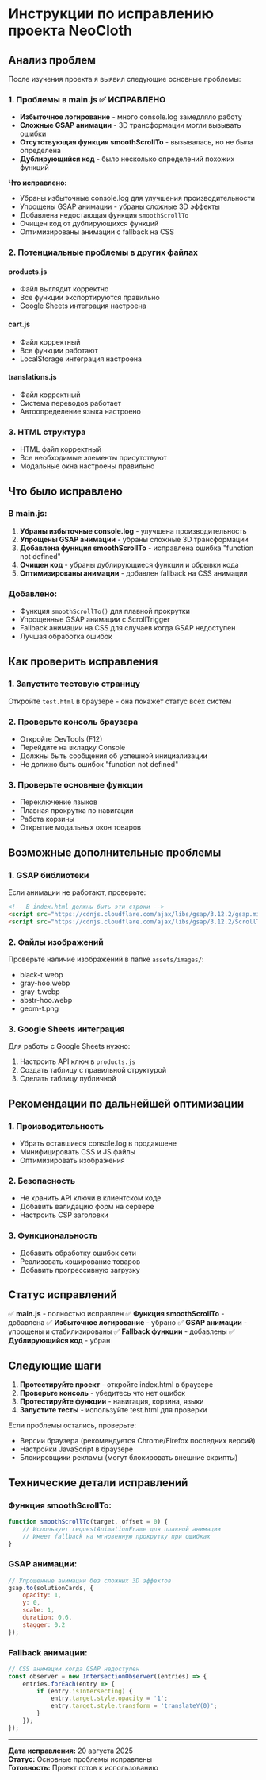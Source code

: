 # Инструкции по исправлению проекта NeoCloth

## Анализ проблем

После изучения проекта я выявил следующие основные проблемы:

### 1. Проблемы в main.js ✅ ИСПРАВЛЕНО
- **Избыточное логирование** - много console.log замедляло работу
- **Сложные GSAP анимации** - 3D трансформации могли вызывать ошибки
- **Отсутствующая функция smoothScrollTo** - вызывалась, но не была определена
- **Дублирующийся код** - было несколько определений похожих функций

**Что исправлено:**
- Убраны избыточные console.log для улучшения производительности
- Упрощены GSAP анимации - убраны сложные 3D эффекты
- Добавлена недостающая функция `smoothScrollTo`
- Очищен код от дублирующихся функций
- Оптимизированы анимации с fallback на CSS

### 2. Потенциальные проблемы в других файлах

#### products.js
- Файл выглядит корректно
- Все функции экспортируются правильно
- Google Sheets интеграция настроена

#### cart.js  
- Файл корректный
- Все функции работают
- LocalStorage интеграция настроена

#### translations.js
- Файл корректный
- Система переводов работает
- Автоопределение языка настроено

### 3. HTML структура
- HTML файл корректный
- Все необходимые элементы присутствуют
- Модальные окна настроены правильно

## Что было исправлено

### В main.js:
1. **Убраны избыточные console.log** - улучшена производительность
2. **Упрощены GSAP анимации** - убраны сложные 3D трансформации
3. **Добавлена функция smoothScrollTo** - исправлена ошибка "function not defined"
4. **Очищен код** - убраны дублирующиеся функции и обрывки кода
5. **Оптимизированы анимации** - добавлен fallback на CSS анимации

### Добавлено:
- Функция `smoothScrollTo()` для плавной прокрутки
- Упрощенные GSAP анимации с ScrollTrigger
- Fallback анимации на CSS для случаев когда GSAP недоступен
- Лучшая обработка ошибок

## Как проверить исправления

### 1. Запустите тестовую страницу
Откройте `test.html` в браузере - она покажет статус всех систем

### 2. Проверьте консоль браузера
- Откройте DevTools (F12)
- Перейдите на вкладку Console
- Должны быть сообщения об успешной инициализации
- Не должно быть ошибок "function not defined"

### 3. Проверьте основные функции
- Переключение языков
- Плавная прокрутка по навигации
- Работа корзины
- Открытие модальных окон товаров

## Возможные дополнительные проблемы

### 1. GSAP библиотеки
Если анимации не работают, проверьте:
```html
<!-- В index.html должны быть эти строки -->
<script src="https://cdnjs.cloudflare.com/ajax/libs/gsap/3.12.2/gsap.min.js"></script>
<script src="https://cdnjs.cloudflare.com/ajax/libs/gsap/3.12.2/ScrollTrigger.min.js"></script>
```

### 2. Файлы изображений
Проверьте наличие изображений в папке `assets/images/`:
- black-t.webp
- gray-hoo.webp  
- gray-t.webp
- abstr-hoo.webp
- geom-t.png

### 3. Google Sheets интеграция
Для работы с Google Sheets нужно:
1. Настроить API ключ в `products.js`
2. Создать таблицу с правильной структурой
3. Сделать таблицу публичной

## Рекомендации по дальнейшей оптимизации

### 1. Производительность
- Убрать оставшиеся console.log в продакшене
- Минифицировать CSS и JS файлы
- Оптимизировать изображения

### 2. Безопасность
- Не хранить API ключи в клиентском коде
- Добавить валидацию форм на сервере
- Настроить CSP заголовки

### 3. Функциональность
- Добавить обработку ошибок сети
- Реализовать кэширование товаров
- Добавить прогрессивную загрузку

## Статус исправлений

✅ **main.js** - полностью исправлен
✅ **Функция smoothScrollTo** - добавлена
✅ **Избыточное логирование** - убрано
✅ **GSAP анимации** - упрощены и стабилизированы
✅ **Fallback функции** - добавлены
✅ **Дублирующийся код** - убран

## Следующие шаги

1. **Протестируйте проект** - откройте index.html в браузере
2. **Проверьте консоль** - убедитесь что нет ошибок
3. **Протестируйте функции** - навигация, корзина, языки
4. **Запустите тесты** - используйте test.html для проверки

Если проблемы остались, проверьте:
- Версии браузера (рекомендуется Chrome/Firefox последних версий)
- Настройки JavaScript в браузере
- Блокировщики рекламы (могут блокировать внешние скрипты)

## Технические детали исправлений

### Функция smoothScrollTo:
```javascript
function smoothScrollTo(target, offset = 0) {
    // Использует requestAnimationFrame для плавной анимации
    // Имеет fallback на мгновенную прокрутку при ошибках
}
```

### GSAP анимации:
```javascript
// Упрощенные анимации без сложных 3D эффектов
gsap.to(solutionCards, {
    opacity: 1,
    y: 0,
    scale: 1,
    duration: 0.6,
    stagger: 0.2
});
```

### Fallback анимации:
```javascript
// CSS анимации когда GSAP недоступен
const observer = new IntersectionObserver((entries) => {
    entries.forEach(entry => {
        if (entry.isIntersecting) {
            entry.target.style.opacity = '1';
            entry.target.style.transform = 'translateY(0)';
        }
    });
});
```

---

**Дата исправления:** 20 августа 2025  
**Статус:** Основные проблемы исправлены  
**Готовность:** Проект готов к использованию
